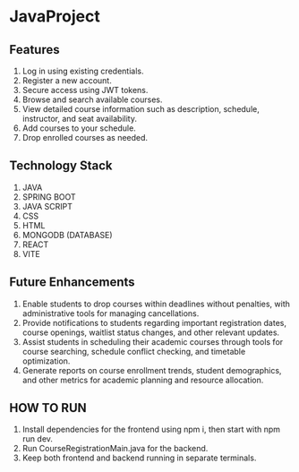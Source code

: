 # JavaProject

## Features

1. Log in using existing credentials.
2. Register a new account.
3. Secure access using JWT tokens.
4. Browse and search available courses.
5. View detailed course information such as description, schedule, instructor, and seat availability.
6. Add courses to your schedule.
7. Drop enrolled courses as needed.

## Technology Stack

1. JAVA
2. SPRING BOOT
3. JAVA SCRIPT
4. CSS
5. HTML
6. MONGODB (DATABASE)
7. REACT
8. VITE

## Future Enhancements

1. Enable students to drop courses within deadlines without penalties, with administrative tools for managing cancellations.
2. Provide notifications to students regarding important registration dates, course openings, waitlist status changes, and other relevant updates.
3. Assist students in scheduling their academic courses through tools for course searching, schedule conflict checking, and timetable optimization.
4. Generate reports on course enrollment trends, student demographics, and other metrics for academic planning and resource allocation.

## HOW TO RUN

1. Install dependencies for the frontend using npm i, then start with npm run dev.
2. Run CourseRegistrationMain.java for the backend.
3. Keep both frontend and backend running in separate terminals.


